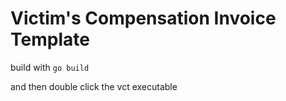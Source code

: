 # Victim's Compensation Invoice Template

build with `go build`

and then double click the vct executable

